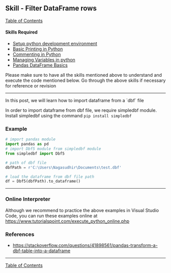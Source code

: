 ## Skill - Filter DataFrame rows
[Table of Contents](https://nagasudhir.blogspot.com/2020/04/taming-python-table-of-contents.html)

#### Skills Required
* [Setup python development environment](https://nagasudhir.blogspot.com/2020/04/setup-python-development-environment_14.html)
* [Basic Printing in Python](https://nagasudhir.blogspot.com/2020/04/basic-printing-in-python.html)
* [Commenting in Python](https://nagasudhir.blogspot.com/2020/04/comments-in-python.html)
* [Managing Variables in python](https://nagasudhir.blogspot.com/2020/04/managing-variables-in-python.html)
* [Pandas DataFrame Basics](https://nagasudhir.blogspot.com/2020/05/pandas-dataframe-basics.html)

Please make sure to have all the skills mentioned above to understand and execute the code mentioned below. Go through the above skills if necessary for reference or revision

<hr/>
In this post, we will learn how to import dataframe from a `dbf` file

In order to import dataframe from dbf file, we require simpledbf module.
Install simpledbf using the command `pip install simpledbf`

### Example
```python
# import pandas module
import pandas as pd
# import Dbf5 module from simpledbf module
from simpledbf import Dbf5

# path of dbf file
dbfPath = r'C:\Users\Nagasudhir\Documents\test.dbf'

# load the dataframe from dbf file path
df = Dbf5(dbfPath).to_dataframe()
```

<hr/>

### Online Interpreter
Although we recommend to practice the above examples in Visual Studio Code, you can run these examples online at https://www.tutorialspoint.com/execute_python_online.php

### References
* https://stackoverflow.com/questions/41898561/pandas-transform-a-dbf-table-into-a-dataframe

<hr/>

[Table of Contents](https://nagasudhir.blogspot.com/2020/04/taming-python-table-of-contents.html)




<!--stackedit_data:
eyJwcm9wZXJ0aWVzIjoidGl0bGU6IEltcG9ydCBwYW5kYXMgRG
F0YUZyYW1lIGZyb20gREJGIGZpbGVcbmF1dGhvcjogTmFnYXN1
ZGhpciBQdWxsYVxuZGF0ZTogJzIwMjAtMDYtMTgnXG50YWdzOi
AnbGVhcm5pbmcsIHB5dGhvbiwgdGFtaW5nX3B5dGhvbl9za2ls
bCdcbmNhdGVnb3JpZXM6IHRhbWluZ19weXRob25fc2tpbGxcbi
IsImhpc3RvcnkiOlsxODQxMDAwMzUyLC01NTU2NjU3NDcsLTE4
NjA4ODI5NTIsLTEyNTMzNDE0NDJdfQ==
-->